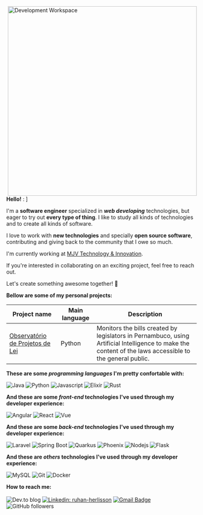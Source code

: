 <img src="https://files.catbox.moe/grnwxe.svg" min-width="300px" max-width="500px" width="500px" align="right" alt="Development Workspace">

<div align="left">
  <p><b>Hello!</b> : ] </p>
  <p>I'm a <b>software engineer</b> specialized in <b><i>web developing</i></b> technologies, but eager to try out <b>every type of thing</b>. I like to study all kinds of technologies and to create all kinds of software.</p> 
  <p>I love to work with <b>new technologies</b> and specially <b>open source software</b>, contributing and giving back to the community that I owe so much.</p>
  <p>I'm currently working at <a href="https://www.mjvinnovation.com/pt-br/">MJV Technology & Innovation</a>.</p>
  <p>If you're interested in collaborating on an exciting project, feel free to reach out.</p>
  <p>Let's create something awesome together! 🚀</p>
  
</div>

<b>Bellow are some of my personal projects:</b>

Project name | Main language | Description
-------------|---------------|-----------
[Observatório de Projetos de Lei](https://github.com/oliverbot/ProjetosLeisPernambuco) | Python | Monitors the bills created by legislators in Pernambuco, using Artificial Intelligence to make the content of the laws accessible to the general public.

<b>These are some <i>programming languages</i> I'm pretty confortable with:</b>

![Java](https://img.shields.io/badge/Java-ED8B00?style=for-the-badge&logo=openjdk&logoColor=white)
![Python](https://img.shields.io/badge/Python-3776AB?style=for-the-badge&logo=python&logoColor=white)
![Javascript](https://img.shields.io/badge/JavaScript-323330?style=for-the-badge&logo=javascript&logoColor=F7DF1E)
![Elixir](https://img.shields.io/badge/Elixir-4B275F?style=for-the-badge&logo=elixir&logoColor=white)
![Rust](https://img.shields.io/badge/Rust-000000?style=for-the-badge&logo=rust&logoColor=white)

<b>And these are some <i>front-end</i> technologies I've used through my developer experience:</b>
  
![Angular](https://img.shields.io/badge/-Angular-181717?style=for-the-badge&logo=angular) 
![React](https://img.shields.io/badge/-React-181717?style=for-the-badge&logo=react)
![Vue](https://img.shields.io/badge/-Vue-181717?style=for-the-badge&logo=vue.js)

<b>And these are some <i>back-end</i> technologies I've used through my developer experience:</b>

![Laravel](https://img.shields.io/badge/Laravel-000000?style=for-the-badge&logo=laravel&logoColor=white)
![Spring Boot](https://img.shields.io/badge/-Spring%20Boot-181717?style=for-the-badge&logo=spring)
![Quarkus](https://img.shields.io/badge/-Quarkus-181717?style=for-the-badge&logo=quarkus)
![Phoenix](https://img.shields.io/badge/-Phoenix-181717?style=for-the-badge&logo=elixir)
![Nodejs](https://img.shields.io/badge/-Nodejs-181717?style=for-the-badge&logo=Node.js)
![Flask](https://img.shields.io/badge/Flask-000000?style=for-the-badge&logo=flask&logoColor=white)

<b>And these are <i>others</i> technologies I've used through my developer experience:</b>

![MySQL](https://img.shields.io/badge/-MySQL-181717?style=for-the-badge&logo=mysql)
![Git](https://img.shields.io/badge/-Git-181717?style=for-the-badge&logo=git)
![Docker](https://img.shields.io/badge/-Docker-181717?style=for-the-badge&logo=docker)


<b>How to reach me:</b>
<br /><br />
![Dev.to blog](https://img.shields.io/badge/Blog-181717?style=flat-square&logo=dev.to&logoColor=white)
[![Linkedin: ruhan-herlisson](https://img.shields.io/badge/-Ruhan%20Herlisson-blue?style=flat-square&logo=Linkedin&logoColor=white&link=https://www.linkedin.com/in/ruhan-herlisson/)](https://www.linkedin.com/in/ruhan-herlisson/)
[![Gmail Badge](https://img.shields.io/badge/-herlisson.ruh@gmail.com-c14438?style=flat-square&logo=Gmail&logoColor=white&link=mailto:herlisson.ruh@gmail.com)](mailto:herlisson.ruh@gmail.com)
![GitHub followers](https://img.shields.io/github/followers/oliverbot?label=Follow&style=social)
